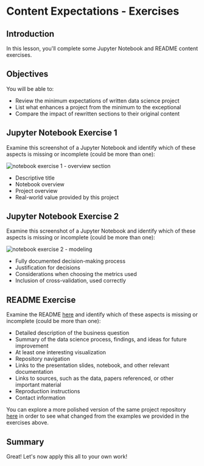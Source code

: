 # Content Expectations - Exercises

## Introduction
In this lesson, you'll complete some Jupyter Notebook and README content exercises.

## Objectives

You will be able to:

- Review the minimum expectations of written data science project
- List what enhances a project from the minimum to the exceptional
- Compare the impact of rewritten sections to their original content


## Jupyter Notebook Exercise 1

Examine this screenshot of a Jupyter Notebook and identify which of these aspects is missing or incomplete (could be more than one):

![notebook exercise 1 - overview section](https://raw.githubusercontent.com/learn-co-curriculum/dsc-postgrad-repo-content-exercises/master/images/notebook-exercise-1.png)

- Descriptive title
- Notebook overview
- Project overview
- Real-world value provided by this project 

## Jupyter Notebook Exercise 2

Examine this screenshot of a Jupyter Notebook and identify which of these aspects is missing or incomplete (could be more than one):

![notebook exercise 2 - modeling](https://raw.githubusercontent.com/learn-co-curriculum/dsc-postgrad-repo-content-exercises/master/images/notebook-exercise-2.png)

- Fully documented decision-making process
- Justification for decisions
- Considerations when choosing the metrics used
- Inclusion of cross-validation, used correctly

## README Exercise

Examine the README [here](https://github.com/learn-co-curriculum/dsc-postgrad_Project-Repository/blob/master/README.md) and identify which of these aspects is missing or incomplete (could be more than one):

- Detailed description of the business question
- Summary of the data science process, findings, and ideas for future improvement
- At least one interesting visualization
- Repository navigation 
- Links to the presentation slides, notebook, and other relevant documentation
- Links to sources, such as the data, papers referenced, or other important material
- Reproduction instructions
- Contact information

You can explore a more polished version of the same project repository [here](https://github.com/learn-co-curriculum/dsc-postgrad_House-Price-Prediction) in order to see what changed from the examples we provided in the exercises above.

## Summary

Great! Let's now apply this all to your own work!